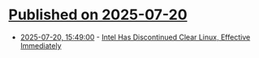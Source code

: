 # [Published on 2025-07-20](index.md)

* [2025-07-20, 15:49:00](https://soylentnews.org/article.pl?sid=25/07/19/123202&from=rss) - [Intel Has Discontinued Clear Linux, Effective Immediately](https://soylentnews.org/article.pl?sid=25/07/19/123202&from=rss)

